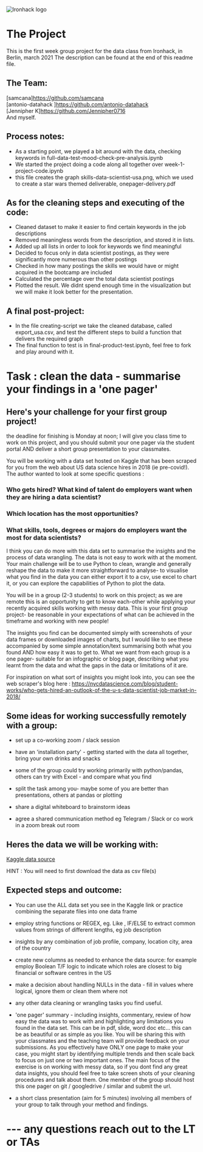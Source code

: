 ![Ironhack logo](https://i.imgur.com/1QgrNNw.png)
# The Project
This is the first week group project for the data class from Ironhack, in Berlin, march 2021
The description can be found at the end of this readme file.  
 
## The Team:  
[samcana]https://github.com/samcana  
[antonio-datahack ]https://github.com/antonio-datahack  
[Jennipher K]https://github.com/Jennipher0716  
And myself.  

## Process notes:    
* As a starting point, we played a bit around with the data, checking keywords in full-data-test-mood-check-pre-analysis.ipynb  
* We started the project doing a code along all together over week-1-project-code.ipynb  
* this file creates the graph skills-data-scientist-usa.png, which we used to create a star wars themed deliverable, onepager-delivery.pdf  

## As for the cleaning steps and executing of the code:   
* Cleaned dataset to make it easier to find certain keywords in the job descriptions  
* Removed meaningless words from the description, and stored it in lists.
* Added up all lists in order to look for keywords we find meaningful
* Decided to focus only in data scientist postings, as they were significantly more numerous than other postings
* Checked in how many postings the skills we would have or might acquired in the bootcamp are included
* Calculated the percentage over the total data scientist postings 
* Plotted the result. We didnt spend enough time in the visualization but we will make it look better for the presentation.

## A final post-project:  
* In the file creating-script we take the cleaned database, called export_usa.csv, and test the different steps to build a function that delivers the required graph  
* The final function to test is in final-product-test.ipynb, feel free to fork and play around with it. 



# Task : clean the data - summarise your findings in a 'one pager'

## Here's your challenge for your first group project! 

the deadline for finishing is Monday at noon; I will give you class time to work on this project, and you should submit your one pager via the student portal AND deliver a short group presentation to your classmates. 

You will be working with a data set hosted on Kaggle that has been scraped for you from the web about US data science hires in 2018 (ie pre-covid!). The author wanted to look at some specific questions :

### Who gets hired? What kind of talent do employers want when they are hiring a data scientist?
### Which location has the most opportunities?
### What skills, tools, degrees or majors do employers want the most for data scientists?

I think you can do more with this data set to summarise the insights and the process of data wrangling. The data is not easy to work with at the moment. Your main challenge will be to use Python to clean, wrangle and generally reshape the data to make it more straightforward to analyse- to visualise what you find in the data you can either export it to a csv, use excel to chart it, or you can explore the capabilities of Python to plot the data.  

You will be in a group (2-3 students) to work on this project; as we are remote this is an opportunity to get to know each-other while applying your recently acquired skills working with messy data. This is your first group project- be reasonable in your expectations of what can be achieved in the timeframe and working with new people!

The insights you find can be documented simply with screenshots of your data frames or downloaded images of charts, but I would like to see these accompanied by some simple annotation/text summarising both what you found AND how easy it was to get to. What we want from each group is a one pager- suitable for an infographic or blog page, describing what you learnt from the data and what the gaps in the data or limitations of it are.

For inspiration on what sort of insights you might look into, you can see the web scraper's blog here : https://nycdatascience.com/blog/student-works/who-gets-hired-an-outlook-of-the-u-s-data-scientist-job-market-in-2018/  

## Some ideas for working successfully remotely with a group:

- set up a co-working zoom / slack session

- have an 'installation party' - getting started with the data all together, bring your own drinks and snacks

- some of the group could try working primarily with python/pandas, others can try with Excel - and compare what you find

- split the task among you- maybe some of you are better than presentations, others at pandas or plotting

- share a digital whiteboard to brainstorm ideas

- agree a shared communication method eg Telegram / Slack or co work in a zoom break out room



## Heres the data we will be working with: 

[Kaggle data source](https://www.kaggle.com/sl6149/data-scientist-job-market-in-the-us?select=alldata.csv) 

HINT : You will need to first download the data as csv file(s)



## Expected steps and outcome: 

- You can use the ALL data set you see in the Kaggle link or practice combining the separate files into one data frame

- employ string functions or REGEX, eg. Like , IF/ELSE to extract common values from strings of different lengths, eg job description

- insights by any combination of job profile, company, location city, area of the country

- create new columns as needed to enhance the data source: for example employ Boolean T/F  logic to indicate which roles are closest to big financial or software centres in the US

- make a decision about handling NULLs in the data - fill in values where logical, ignore them or clean them where not 

- any other data cleaning or wrangling tasks you find useful. 

- 'one pager' summary - including insights, commentary, review of how easy the data was to work with and highlighting any limitations you found in the data set. This can be in pdf, slide, word doc etc... this can be as beautiful or as simple as you like. You will be sharing this with your classmates and the teaching team will provide feedback on your submissions. As you effectively have ONLY one page to make your case, you might start by identifying multiple trends and then scale back to focus on just one or two important ones. The main focus of the exercise is on working with messy data, so if you dont find any great data insights, you should feel free to take screen shots of your cleaning procedures and talk about them.  One member of the group should host this one pager on git / googledrive / similar and submit the url. 

- a short class presentation (aim for 5 minutes) involving all members of your group to talk through your method and findings.



# --- any questions reach out to the LT or TAs
